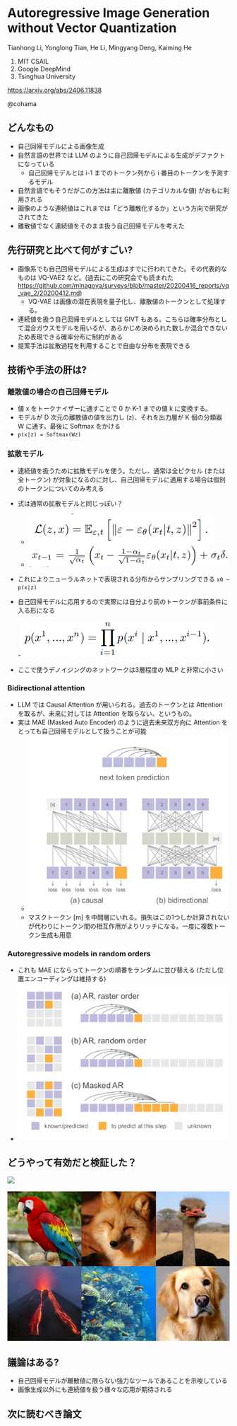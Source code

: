 Autoregressive Image Generation without Vector Quantization
======

Tianhong Li, Yonglong Tian, He Li, Mingyang Deng, Kaiming He

1. MIT CSAIL
2. Google DeepMind
3. Tsinghua University

https://arxiv.org/abs/2406.11838

@cohama

## どんなもの

- 自己回帰モデルによる画像生成
- 自然言語の世界では LLM のように自己回帰モデルによる生成がデファクトになっている
  - 自己回帰モデルとは i-1 までのトークン列から i 番目のトークンを予測するモデル
- 自然言語でもそうだがこの方法は主に離散値 (カテゴリカルな値) がおもに利用される
- 画像のような連続値はこれまでは「どう離散化するか」という方向で研究がされてきた
- 離散値でなく連続値をそのまま扱う自己回帰モデルを考えた

## 先行研究と比べて何がすごい?

- 画像系でも自己回帰モデルによる生成はすでに行われてきた。その代表的なものは VQ-VAE2 など。(過去にこの研究会でも読まれた https://github.com/mlnagoya/surveys/blob/master/20200416_reports/vq_vae_2/20200412.md)
  - VQ-VAE は画像の潜在表現を量子化し、離散値のトークンとして処理する。
- 連続値を扱う自己回帰モデルとしては GIVT もある。こちらは確率分布として混合ガウスモデルを用いるが、あらかじめ決められた数しか混合できないため表現できる確率分布に制約がある
- 提案手法は拡散過程を利用することで自由な分布を表現できる


## 技術や手法の肝は?

### 離散値の場合の自己回帰モデル

- 値 x をトークナイザーに通すことで 0 か K-1 までの値 k に変換する。
- モデルが D 次元の離散値の値を出力し (z)、それを出力層が K 個の分類器 W に通す。最後に Softmax をかける
- `p(x|z) = Softmax(Wz)`

### 拡散モデル

- 連続値を扱うために拡散モデルを使う。ただし、通常は全ピクセル (または全トークン) が対象になるのに対し、自己回帰モデルに適用する場合は個別のトークンについてのみ考える
- 式は通常の拡散モデルと同じっぽい？
  - ![](mar/diff_loss.png)
  - ![](mar/diffusion_sample.png)

- これによりニューラルネットで表現される分布からサンプリングできる `x0 ~ p(x|z)`

- 自己回帰モデルに応用するので実際には自分より前のトークンが事前条件に入る形になる

  -![](mar/diffusion_ar.png)

- ここで使うデノイジングのネットワークは3層程度の MLP と非常に小さい

### Bidirectional attention

- LLM では Causal Attention が用いられる。過去のトークンとは Attention を取るが、未来に対しては Attention を取らない、というもの。
- 実は MAE (Masked Auto Encoder) のように過去未来双方向に Attention をとっても自己回帰モデルとして扱うことが可能
  - ![](mar/bidirectional.png)
  - マスクトークン [m] を中間層にいれる。損失はこの1つしか計算されないが代わりにトークン間の相互作用がよりリッチになる。一度に複数トークン生成も用意

### Autoregressive models in random orders

- これも MAE にならってトークンの順番をランダムに並び替える (ただし位置エンコーディングは維持する)
- ![](mar/mar.png)


## どうやって有効だと検証した？

![](mar/result1.png)

![](mar/qualitative_result.png)

## 議論はある?

* 自己回帰モデルが離散値に限らない強力なツールであることを示唆している
* 画像生成以外にも連続値を扱う様々な応用が期待される

## 次に読むべき論文
